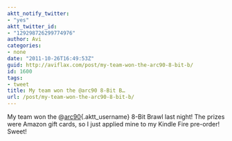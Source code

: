 ```yaml
---
aktt_notify_twitter:
- "yes"
aktt_twitter_id:
- "129298726299774976"
author: Avi
categories:
- none
date: "2011-10-26T16:49:53Z"
guid: http://aviflax.com/post/my-team-won-the-arc90-8-bit-b/
id: 1600
tags:
- tweet
title: My team won the @arc90 8-Bit B…
url: /post/my-team-won-the-arc90-8-bit-b/
---
```

My team won the @[arc90](http://twitter.com/arc90){.aktt_username} 8-Bit Brawl last night! The prizes were Amazon gift cards, so I just applied mine to my Kindle Fire pre-order! Sweet!